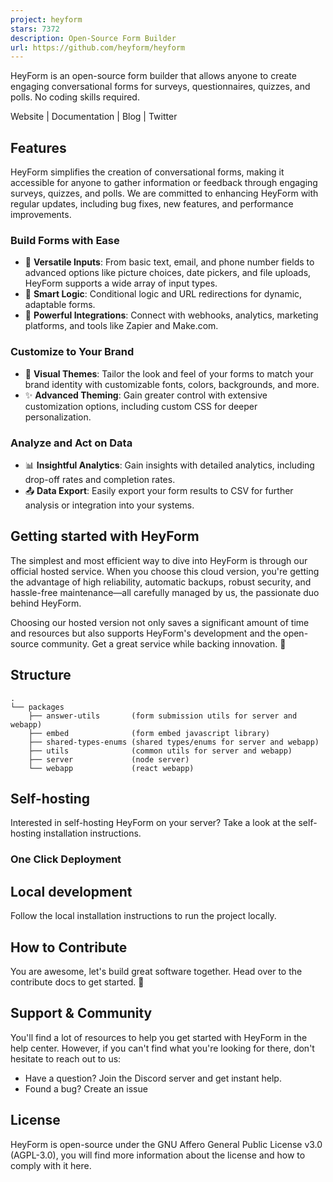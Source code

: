 ```yaml
---
project: heyform
stars: 7372
description: Open-Source Form Builder
url: https://github.com/heyform/heyform
---
```


HeyForm is an open-source form builder that allows anyone to create engaging conversational forms for surveys, questionnaires, quizzes, and polls. No coding skills required.

Website | Documentation | Blog | Twitter

Features
--------

HeyForm simplifies the creation of conversational forms, making it accessible for anyone to gather information or feedback through engaging surveys, quizzes, and polls. We are committed to enhancing HeyForm with regular updates, including bug fixes, new features, and performance improvements.

### Build Forms with Ease

-   📝 **Versatile Inputs**: From basic text, email, and phone number fields to advanced options like picture choices, date pickers, and file uploads, HeyForm supports a wide array of input types.
-   🧠 **Smart Logic**: Conditional logic and URL redirections for dynamic, adaptable forms.
-   🔗 **Powerful Integrations**: Connect with webhooks, analytics, marketing platforms, and tools like Zapier and Make.com.

### Customize to Your Brand

-   🎨 **Visual Themes**: Tailor the look and feel of your forms to match your brand identity with customizable fonts, colors, backgrounds, and more.
-   ✨ **Advanced Theming**: Gain greater control with extensive customization options, including custom CSS for deeper personalization.

### Analyze and Act on Data

-   📊 **Insightful Analytics**: Gain insights with detailed analytics, including drop-off rates and completion rates.
-   📤 **Data Export**: Easily export your form results to CSV for further analysis or integration into your systems.

Getting started with HeyForm
----------------------------

The simplest and most efficient way to dive into HeyForm is through our official hosted service. When you choose this cloud version, you're getting the advantage of high reliability, automatic backups, robust security, and hassle-free maintenance—all carefully managed by us, the passionate duo behind HeyForm.

Choosing our hosted version not only saves a significant amount of time and resources but also supports HeyForm's development and the open-source community. Get a great service while backing innovation. 💙

Structure
---------

```
.
└── packages
    ├── answer-utils       (form submission utils for server and webapp)
    ├── embed              (form embed javascript library)
    ├── shared-types-enums (shared types/enums for server and webapp)
    ├── utils              (common utils for server and webapp)
    ├── server             (node server)
    └── webapp             (react webapp)
```

Self-hosting
------------

Interested in self-hosting HeyForm on your server? Take a look at the self-hosting installation instructions.

### One Click Deployment

Local development
-----------------

Follow the local installation instructions to run the project locally.

How to Contribute
-----------------

You are awesome, let's build great software together. Head over to the contribute docs to get started. 💪

Support & Community
-------------------

You'll find a lot of resources to help you get started with HeyForm in the help center. However, if you can't find what you're looking for there, don't hesitate to reach out to us:

-   Have a question? Join the Discord server and get instant help.
-   Found a bug? Create an issue

License
-------

HeyForm is open-source under the GNU Affero General Public License v3.0 (AGPL-3.0), you will find more information about the license and how to comply with it here.
